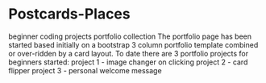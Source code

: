 # Postcards-Places
beginner coding projects portfolio collection
The portfolio page has been started based initially on a bootstrap 3 column portfolio template combined or over-ridden by a card layout. 
To date there are 3 portfolio projects for beginners started:
project 1 - image changer on clicking
project 2 - card flipper
project 3 - personal welcome message
